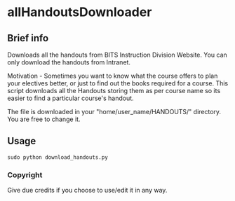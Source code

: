 # allHandoutsDownloader

## Brief info
Downloads all the handouts from BITS Instruction Division Website. You can only download the handouts from Intranet.

Motivation - Sometimes you want to know what the course offers to plan your electives better, or just to find out the books required for a course.
This script downloads all the Handouts storing them as per course name so its easier to find a particular course's handout.

The file is downloaded in your "home/user_name/HANDOUTS/" directory. You are free to change it.

## Usage
  
    sudo python download_handouts.py

### Copyright
  Give due credits if you choose to use/edit it in any way.
